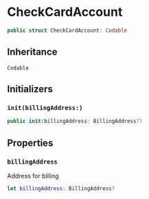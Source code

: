 # CheckCardAccount

``` swift
public struct CheckCardAccount: Codable
```

## Inheritance

`Codable`

## Initializers

### `init(billingAddress:)`

``` swift
public init(billingAddress: BillingAddress?)
```

## Properties

### `billingAddress`

Address for billing

``` swift
let billingAddress: BillingAddress?
```
